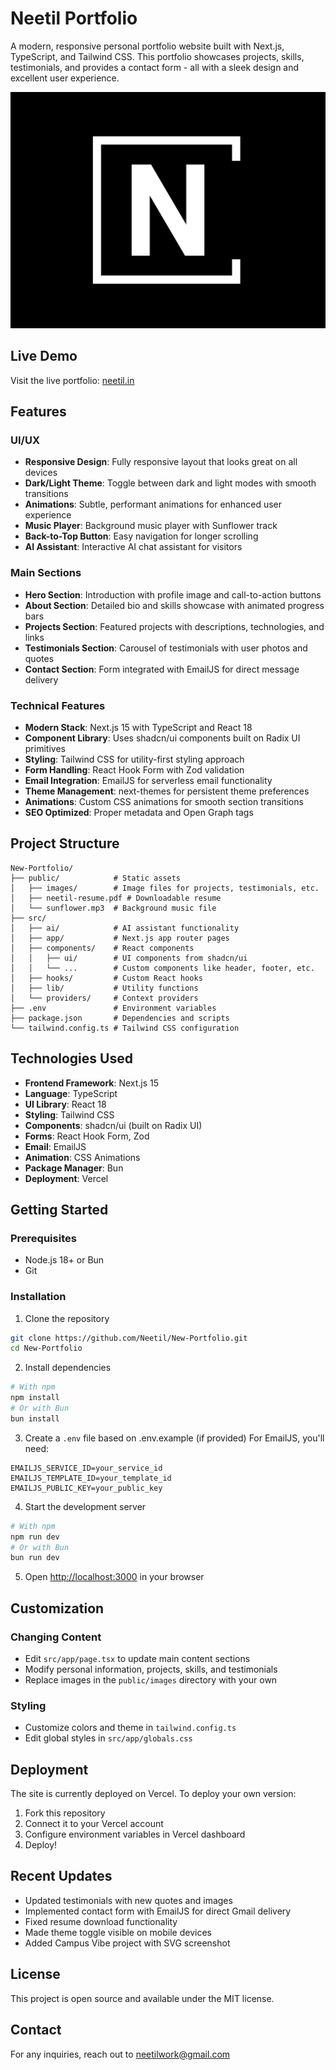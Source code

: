 # Neetil Portfolio

A modern, responsive personal portfolio website built with Next.js, TypeScript, and Tailwind CSS. This portfolio showcases projects, skills, testimonials, and provides a contact form - all with a sleek design and excellent user experience.

![Portfolio Preview](public/images/logo/neetil-logo.png)

## Live Demo

Visit the live portfolio: [neetil.in](https://www.neetil.in)

## Features

### UI/UX
- **Responsive Design**: Fully responsive layout that looks great on all devices
- **Dark/Light Theme**: Toggle between dark and light modes with smooth transitions
- **Animations**: Subtle, performant animations for enhanced user experience
- **Music Player**: Background music player with Sunflower track
- **Back-to-Top Button**: Easy navigation for longer scrolling
- **AI Assistant**: Interactive AI chat assistant for visitors

### Main Sections
- **Hero Section**: Introduction with profile image and call-to-action buttons
- **About Section**: Detailed bio and skills showcase with animated progress bars
- **Projects Section**: Featured projects with descriptions, technologies, and links
- **Testimonials Section**: Carousel of testimonials with user photos and quotes
- **Contact Section**: Form integrated with EmailJS for direct message delivery

### Technical Features
- **Modern Stack**: Next.js 15 with TypeScript and React 18
- **Component Library**: Uses shadcn/ui components built on Radix UI primitives
- **Styling**: Tailwind CSS for utility-first styling approach
- **Form Handling**: React Hook Form with Zod validation
- **Email Integration**: EmailJS for serverless email functionality
- **Theme Management**: next-themes for persistent theme preferences
- **Animations**: Custom CSS animations for smooth section transitions
- **SEO Optimized**: Proper metadata and Open Graph tags

## Project Structure

```
New-Portfolio/
├── public/            # Static assets
│   ├── images/        # Image files for projects, testimonials, etc.
│   ├── neetil-resume.pdf # Downloadable resume
│   └── sunflower.mp3  # Background music file
├── src/
│   ├── ai/            # AI assistant functionality
│   ├── app/           # Next.js app router pages
│   ├── components/    # React components
│   │   ├── ui/        # UI components from shadcn/ui
│   │   └── ...        # Custom components like header, footer, etc.
│   ├── hooks/         # Custom React hooks
│   ├── lib/           # Utility functions
│   └── providers/     # Context providers
├── .env               # Environment variables
├── package.json       # Dependencies and scripts
└── tailwind.config.ts # Tailwind CSS configuration
```

## Technologies Used

- **Frontend Framework**: Next.js 15
- **Language**: TypeScript
- **UI Library**: React 18
- **Styling**: Tailwind CSS
- **Components**: shadcn/ui (built on Radix UI)
- **Forms**: React Hook Form, Zod
- **Email**: EmailJS
- **Animation**: CSS Animations
- **Package Manager**: Bun
- **Deployment**: Vercel

## Getting Started

### Prerequisites
- Node.js 18+ or Bun
- Git

### Installation

1. Clone the repository
```bash
git clone https://github.com/Neetil/New-Portfolio.git
cd New-Portfolio
```

2. Install dependencies
```bash
# With npm
npm install
# Or with Bun
bun install
```

3. Create a `.env` file based on .env.example (if provided)
For EmailJS, you'll need:
```
EMAILJS_SERVICE_ID=your_service_id
EMAILJS_TEMPLATE_ID=your_template_id
EMAILJS_PUBLIC_KEY=your_public_key
```

4. Start the development server
```bash
# With npm
npm run dev
# Or with Bun
bun run dev
```

5. Open [http://localhost:3000](http://localhost:3000) in your browser

## Customization

### Changing Content
- Edit `src/app/page.tsx` to update main content sections
- Modify personal information, projects, skills, and testimonials
- Replace images in the `public/images` directory with your own

### Styling
- Customize colors and theme in `tailwind.config.ts`
- Edit global styles in `src/app/globals.css`

## Deployment

The site is currently deployed on Vercel. To deploy your own version:

1. Fork this repository
2. Connect it to your Vercel account
3. Configure environment variables in Vercel dashboard
4. Deploy!

## Recent Updates

- Updated testimonials with new quotes and images
- Implemented contact form with EmailJS for direct Gmail delivery
- Fixed resume download functionality
- Made theme toggle visible on mobile devices
- Added Campus Vibe project with SVG screenshot

## License

This project is open source and available under the MIT license.

## Contact

For any inquiries, reach out to neetilwork@gmail.com
